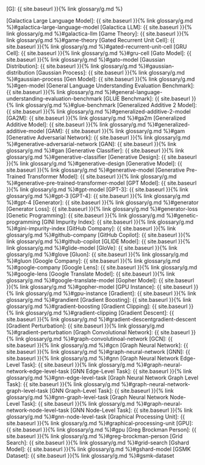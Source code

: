[G]: {{ site.baseurl }}{% link glossary/g.md %}

[Galactica Large Language Model]: {{ site.baseurl }}{% link glossary/g.md %}#galactica-large-language-model
[Galactica LLM]: {{ site.baseurl }}{% link glossary/g.md %}#galactica-llm
[Game Theory]: {{ site.baseurl }}{% link glossary/g.md %}#game-theory
[Gated Recurrent Unit Cell]: {{ site.baseurl }}{% link glossary/g.md %}#gated-recurrent-unit-cell
[GRU Cell]: {{ site.baseurl }}{% link glossary/g.md %}#gru-cell
[Gato Model]: {{ site.baseurl }}{% link glossary/g.md %}#gato-model
[Gaussian Distribution]: {{ site.baseurl }}{% link glossary/g.md %}#gaussian-distribution
[Gaussian Process]: {{ site.baseurl }}{% link glossary/g.md %}#gaussian-process
[Gen Model]: {{ site.baseurl }}{% link glossary/g.md %}#gen-model
[General Language Understanding Evaluation Benchmark]: {{ site.baseurl }}{% link glossary/g.md %}#general-language-understanding-evaluation-benchmark
[GLUE Benchmark]: {{ site.baseurl }}{% link glossary/g.md %}#glue-benchmark
[Generalized Additive 2 Model]: {{ site.baseurl }}{% link glossary/g.md %}#generalized-additive-2-model
[GA2M]: {{ site.baseurl }}{% link glossary/g.md %}#ga2m
[Generalized Additive Model]: {{ site.baseurl }}{% link glossary/g.md %}#generalized-additive-model
[GAM]: {{ site.baseurl }}{% link glossary/g.md %}#gam
[Generative Adversarial Network]: {{ site.baseurl }}{% link glossary/g.md %}#generative-adversarial-network
[GAN]: {{ site.baseurl }}{% link glossary/g.md %}#gan
[Generative Classifier]: {{ site.baseurl }}{% link glossary/g.md %}#generative-classifier
[Generative Design]: {{ site.baseurl }}{% link glossary/g.md %}#generative-design
[Generative Model]: {{ site.baseurl }}{% link glossary/g.md %}#generative-model
[Generative Pre-Trained Transformer Model]: {{ site.baseurl }}{% link glossary/g.md %}#generative-pre-trained-transformer-model
[GPT Model]: {{ site.baseurl }}{% link glossary/g.md %}#gpt-model
[GPT-3]: {{ site.baseurl }}{% link glossary/g.md %}#gpt-3
[GPT-4]: {{ site.baseurl }}{% link glossary/g.md %}#gpt-4
[Generator]: {{ site.baseurl }}{% link glossary/g.md %}#generator
[Generator Loss]: {{ site.baseurl }}{% link glossary/g.md %}#generator-loss
[Genetic Programming]: {{ site.baseurl }}{% link glossary/g.md %}#genetic-programming
[GINI Impurity Index]: {{ site.baseurl }}{% link glossary/g.md %}#gini-impurity-index
[GitHub Company]: {{ site.baseurl }}{% link glossary/g.md %}#github-company
[GitHub Copilot]: {{ site.baseurl }}{% link glossary/g.md %}#github-copilot
[GLIDE Model]: {{ site.baseurl }}{% link glossary/g.md %}#glide-model
[GloVe]: {{ site.baseurl }}{% link glossary/g.md %}#glove
[Gluon]: {{ site.baseurl }}{% link glossary/g.md %}#gluon
[Google Company]: {{ site.baseurl }}{% link glossary/g.md %}#google-company
[Google Lens]: {{ site.baseurl }}{% link glossary/g.md %}#google-lens
[Google Translate Model]: {{ site.baseurl }}{% link glossary/g.md %}#google-translate-model
[Gopher Model]: {{ site.baseurl }}{% link glossary/g.md %}#gopher-model
[GPU Instance]: {{ site.baseurl }}{% link glossary/g.md %}#gpu-instance
[Gradient]: {{ site.baseurl }}{% link glossary/g.md %}#grandient
[Gradient Boosting]: {{ site.baseurl }}{% link glossary/g.md %}#gradient-boosting
[Gradient Clipping]: {{ site.baseurl }}{% link glossary/g.md %}#gradient-clipping
[Gradient Descent]: {{ site.baseurl }}{% link glossary/g.md %}#gradient-descentgradient-descent
[Gradient Perturbation]: {{ site.baseurl }}{% link glossary/g.md %}#gradient-perturbation
[Graph Convolutional Network]: {{ site.baseurl }}{% link glossary/g.md %}#graph-convolutinoal-network
[GCN]: {{ site.baseurl }}{% link glossary/g.md %}#gcn
[Graph Neural Network]: {{ site.baseurl }}{% link glossary/g.md %}#graph-neural-network
[GNN]: {{ site.baseurl }}{% link glossary/g.md %}#gnn
[Graph Neural Network Edge-Level Task]: {{ site.baseurl }}{% link glossary/g.md %}#graph-neural-network-edge-level-task
[GNN Edge-Level Task]: {{ site.baseurl }}{% link glossary/g.md %}#gnn-edge-level-task
[Graph Neural Network Graph Level Task]: {{ site.baseurl }}{% link glossary/g.md %}#graph-neural-network-graph-level-task
[GNN Graph-Level Task]: {{ site.baseurl }}{% link glossary/g.md %}#gnn-graph-level-task
[Graph Neural Network Node-Level Task]: {{ site.baseurl }}{% link glossary/g.md %}#graph-neural-network-node-level-task
[GNN Node-Level Task]: {{ site.baseurl }}{% link glossary/g.md %}#gnn-node-level-task
[Graphical Processing Unit]: {{ site.baseurl }}{% link glossary/g.md %}#graphical-processing-unit
[GPU]: {{ site.baseurl }}{% link glossary/g.md %}#gpu
[Greg Brockman Person]: {{ site.baseurl }}{% link glossary/g.md %}#greg-brockman-person
[Grid Search]: {{ site.baseurl }}{% link glossary/g.md %}#grid-search
[Gshard Model]: {{ site.baseurl }}{% link glossary/g.md %}#gshard-model
[GSMK Dataset]: {{ site.baseurl }}{% link glossary/g.md %}#gsmk-dataset
